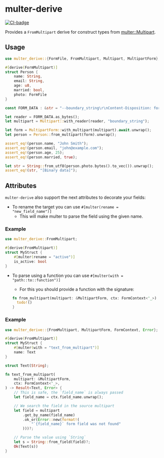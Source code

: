 # multer-derive

[![CI-badge]](ci)

[CI-badge]: https://github.com/Neo-Ciber94/multer-derive/actions/workflows/ci.yml/badge.svg
[ci]: https://github.com/Neo-Ciber94/multer-derive/actions/workflows/ci.yml

Provides a `FromMultipart` derive for construct types from [multer::Multipart](https://docs.rs/multer/2.1.0/multer/struct.Multipart.html).

## Usage

```rs
use multer_derive::{FormFile, FromMultipart, Multipart, MultipartForm};

#[derive(FormMultipart)]
struct Person {
    name: String,
    email: String,
    age: u8,
    married: bool,
    photo: FormFile
}

const FORM_DATA : &str = "--boundary_string\r\nContent-Disposition: form-data; name=\"name\"\r\n\r\nJohn Smith\r\n--boundary_string\r\nContent-Disposition: form-data; name=\"email\"\r\n\r\njohn@example.com\r\n--boundary_string\r\nContent-Disposition: form-data; name=\"age\"\r\n\r\n25\r\n--boundary_string\r\nContent-Disposition: form-data; name=\"married\"\r\n\r\ntrue\r\n--boundary_string\r\nContent-Disposition: form-data; name=\"photo\"; filename=\"example.jpg\"\r\nContent-Type: image/jpeg\r\n\r\n[Binary data]\r\n--boundary_string--\r\n";

let reader = FORM_DATA.as_bytes();
let multipart = Multipart::with_reader(reader, "boundary_string");

let form = MultipartForm::with_multipart(multipart).await.unwrap();
let person = Person::from_multipart(form).unwrap();

assert_eq!(person.name, "John Smith");
assert_eq!(person.email, "john@example.com");
assert_eq!(person.age, 25);
assert_eq!(person.married, true);

let str = String::from_utf8(person.photo.bytes().to_vec()).unwrap();
assert_eq!(str, "[Binary data]");
```

## Attributes

`multer-derive` also support the next attributes to decorate your fields:

- To rename the target you can use `#[multer(rename = "new_field_name")]`
  - This will make multer to parse the field using the given name.

### Example

```rs
use multer_derive::FromMultipart;

#[derive(FromMultipart)]
struct MyStruct {
    #[multer(rename = "active")]
    is_active: bool
}
```

- To parse using a function you can use `#[multer(with = "path::to::function")]`

  - For this you should provide a function with the signature:

  ```rs
  fn from_multipart(multipart: &MultipartForm, ctx: FormContext<'_>) -> Result<YourType, Error> {
    todo!()
  }
  ```

### Example

```rs
use multer_derive::{FromMultipart, MultipartForm, FormContext, Error};

#[derive(FromMultipart)]
struct MyStruct {
    #[multer(with = "text_from_multipart")]
    name: Text
}

struct Text(String);

fn text_from_multipart(
    multipart: &MultipartForm,
    ctx: FormContext<'_>,
) -> Result<Text, Error> {
    // This is safe, the `field_name` is always passed
    let field_name = ctx.field_name.unwrap();

    // We search the field in the source multipart
    let field = multipart
        .get_by_name(field_name)
        .ok_or(Error::new(format!(
            "`{field_name}` form field was not found"
        )))?;

    // Parse the value using `String`
    let s = String::from_field(field)?;
    Ok(Text(s))
}
```
